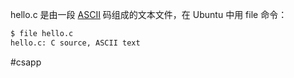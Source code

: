 hello.c 是由一段 [ASCII](https://zh.wikipedia.org/wiki/ASCII) 码组成的文本文件，在 Ubuntu 中用 file 命令：

```bash
$ file hello.c
hello.c: C source, ASCII text
```

#csapp 